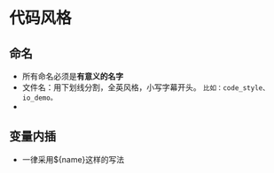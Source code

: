 # 代码风格

## 命名

- 所有命名必须是**有意义的名字**
- 文件名：用下划线分割，全英风格，小写字幕开头。
  `
  比如：code_style、io_demo。
  `
- 

## 变量内插
- 一律采用${name}这样的写法